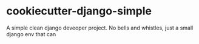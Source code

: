# cookiecutter-django-simple
A simple clean django deveoper project. No bells and whistles, just a small django env that can
